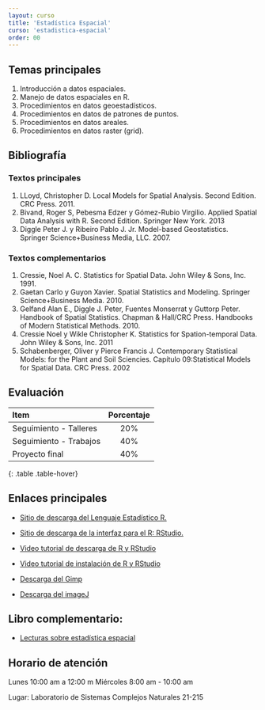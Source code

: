 ```yaml
---
layout: curso
title: 'Estadística Espacial'
curso: 'estadistica-espacial'
order: 00
---
```


## Temas principales

1. Introducción a datos espaciales.
2. Manejo de datos espaciales en R.
3. Procedimientos en datos geoestadísticos.
4. Procedimientos en datos de patrones de puntos.
5. Procedimientos en datos areales.
6. Procedimientos en datos raster (grid).

## Bibliografía

### Textos principales

1. LLoyd, Christopher D. Local Models for Spatial Analysis.
 Second Edition. CRC Press. 2011.
2. Bivand, Roger S, Pebesma Edzer y Gómez-Rubio Virgilio.
Applied Spatial Data Analysis with R. Second Edition. Springer New York.
2013
3. Diggle Peter J. y Ribeiro Pablo J. Jr. Model-based Geostatistics.
Springer Science+Business Media, LLC. 2007.

### Textos complementarios

1. Cressie, Noel A. C. Statistics for Spatial Data.
John Wiley & Sons, Inc. 1991.
2. Gaetan Carlo y Guyon Xavier. Spatial Statistics and Modeling.
Springer Science+Business Media. 2010.
3. Gelfand Alan E., Diggle J. Peter, Fuentes Monserrat y Guttorp Peter.
Handbook of Spatial Statistics. Chapman & Hall/CRC Press. Handbooks of
Modern Statistical Methods. 2010.
4. Cressie Noel y Wikle Christopher K. Statistics for Spation-temporal Data.
John Wiley & Sons, Inc. 2011
5. Schabenberger, Oliver y Pierce Francis J. Contemporary Statistical Models:
for the Plant and Soil Sciencies.
Capítulo 09:Statistical Models for Spatial Data. CRC Press. 2002

## Evaluación

| Item                   | Porcentaje |
|:-----------------------|:----------:|
| Seguimiento - Talleres |        20% |
| Seguimiento - Trabajos |        40% |
| Proyecto final         |        40% |
{: .table .table-hover}

## Enlaces principales


* [Sitio de descarga del Lenguaje Estadístico R.](http://cran.r-project.org/bin/windows/base/)
* [Sitio de descarga de la interfaz para el R: RStudio.](http://www.rstudio.com/products/rstudio/download/)

* [Video tutorial de descarga de R y RStudio](https://youtu.be/IrWl6Zb3oYM)
* [Video tutorial de instalación de R y RStudio](https://youtu.be/vglp2godUmc)

* [Descarga del Gimp](http://www.gimp.org/downloads/)
* [Descarga del imageJ](http://fiji.sc/Downloads)

## Libro complementario:

* [Lecturas sobre estadística espacial](https://www.dropbox.com/s/hfqfqtevsu85twy/contemporaryStatisticalModels.pdf?dl=0)


## Horario de atención

Lunes 10:00 am a 12:00 m
Miércoles 8:00 am - 10:00 am

Lugar: Laboratorio de Sistemas Complejos Naturales 21-215

<!--
Este párrafo será de color verde
{: .text-success}

Este tendrá el fondo rojo
{: .bg-danger}

Este será de color amarillo y fondo azul
{: .text-warning .bg-info}
-->

